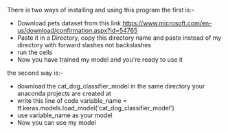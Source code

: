 There is two ways of installing and using this program the first is:-

-	Download pets dataset from this link
	https://www.microsoft.com/en-us/download/confirmation.aspx?id=54765
-	Paste it in a Directory, copy this directory name and paste instead of my directory with forward slashes not backslashes
-	run the cells
-	Now you have trained my model and you're ready to use it

the second way is:-
-	download the cat_dog_classifier_model in the same directory your anaconda projects are created at
-	write this line of code
	variable_name = tf.keras.models.load_model('cat_dog_classifier_model')
-	use variable_name as your model
-	Now you can use my model